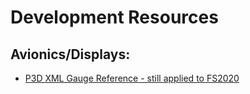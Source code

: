 # Development Resources

## Avionics/Displays:

- [P3D XML Gauge Reference - still applied to FS2020](http://www.prepar3d.com/SDK/SimObject%20Creation%20Kit/Panels%20and%20Gauges%20SDK/creating%20xml%20gauges.html)
